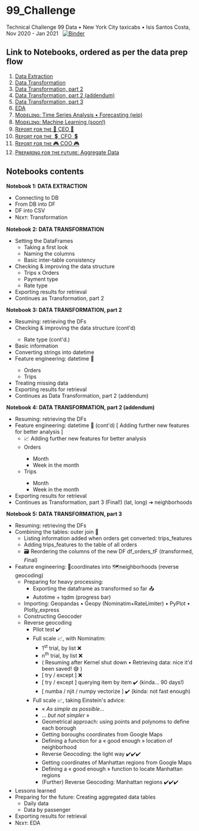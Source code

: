 # 99_Challenge
Technical Challenge 99 Data • New York City taxicabs • Isis Santos Costa, Nov 2020 - Jan 2021 &nbsp;
[![Binder](https://mybinder.org/badge_logo.svg)](https://mybinder.org/v2/gh/IsisSantosCosta/99_Challenge/main)

## Link to Notebooks, ordered as per the data prep flow

<ol>
  <li><a href="https://github.com/IsisSantosCosta/99_Challenge/blob/main/99__DataExtraction.ipynb">Data Extraction</a></li>
  <li><a href="https://github.com/IsisSantosCosta/99_Challenge/blob/main/99__DataTransformation.ipynb">Data Transformation</a></li>
  <li><a href="https://github.com/IsisSantosCosta/99_Challenge/blob/main/99__DataTransformation2.ipynb">Data Transformation, part 2</a></li>
  <li><a href="https://github.com/IsisSantosCosta/99_Challenge/blob/main/99__DataTransformation3.ipynb">Data Transformation, part 2 (addendum)</a></li>
  <li><a href="https://github.com/IsisSantosCosta/99_Challenge/blob/main/99__DataTransformation3F.ipynb">Data Transformation, part 3</a></li>
  <li><a href="https://github.com/IsisSantosCosta/99_Challenge/blob/main/99__EDA.ipynb">EDA</a></li>
  <li><a href="https://github.com/IsisSantosCosta/99_Challenge/blob/main/99__Modeling__Time_Series_Analysis_Forecasting.ipynb">Mᴏᴅᴇʟɪɴɢ: Time Series Analysis • Forecasting (wip)</a></li>
  <li><a href="https://github.com/IsisSantosCosta/99_Challenge/blob/main/99__Modeling__ML_Machine_Learning.ipynb">Mᴏᴅᴇʟɪɴɢ: Machine Learning (soon!)</a></li>
  <li><a href="https://github.com/IsisSantosCosta/99_Challenge/blob/main/99__Report_for_the_CEO.ipynb">Rᴇᴘᴏʀᴛ ғᴏʀ ᴛʜᴇ 🎯 CEO 🎯</a></li>
  <li><a href="https://github.com/IsisSantosCosta/99_Challenge/blob/main/99__Report_for_the_CFO.ipynb">Rᴇᴘᴏʀᴛ ғᴏʀ ᴛʜᴇ &nbsp;💲 &nbsp;CFO &nbsp;💲</a></li>
  <li><a href="https://github.com/IsisSantosCosta/99_Challenge/blob/main/99__Report_for_the_COO.ipynb">Rᴇᴘᴏʀᴛ ғᴏʀ ᴛʜᴇ 🎮 COO 🎮</a></li>
  <li><a href="https://github.com/IsisSantosCosta/99_Challenge/blob/main/99__Aggregate_Data.ipynb">Pʀᴇᴘᴀʀɪɴɢ ғᴏʀ ᴛʜᴇ ғᴜᴛᴜʀᴇ: Aggregate Data</a></li>
  <!-- <li><a href="#Notebook_01">EDA</a></li> -->
 </ol>

<h2> Notebooks contents </h2>

<p id="#Notebook_01"><b> Notebook 1: DATA EXTRACTION </b></p>
<ul>
  <li> Connecting to DB </li>
  <li> From DB into DF </li>
  <li> DF into CSV </li>
  <li> Nᴇxᴛ: Transformation </li>
</ul>
</p>

<p id="#Notebook_02"><b> Notebook 2: DATA TRANSFORMATION </b></p>
<ul>
  <li> Setting the DataFrames
    <ul>
      <li> Taking a first look </li>
      <li> Naming the columns </li>
      <li> Basic inter-table consistency </li>
    </ul>
  </li>
  <li> Checking & improving the data structure
    <ul>
      <li> Trips x Orders </li>
      <li> Payment type </li>
      <li> Rate type </li>
    </ul>
  </li>
  <li> Exporting results for retrieval </li>
  <li> Continues as Transformation, part 2 </li>
</ul>
</p>

<p id="#Notebook_03"><b> Notebook 3: DATA TRANSFORMATION, part 2 </b></p>
<ul>
  <li> Resuming: retrieving the DFs </li>
  <li> Checking & improving the data structure (cont'd) </li>
    <ul>
      <li> Rate type (cont'd.) </li>
    </ul>
  <li> Basic information </li>
  <li> Converting strings into datetime </li>
  <li> Feature engineering: datetime 📅 </li>
    <ul>
      <li> Orders </li>
      <li> Trips </li>
    </ul>
  <li> Treating missing data </li>
  <li> Exporting results for retrieval </li>
  <li> Continues as Data Transformation, part 2 (addendum) </li>
</ul>
</p>

<p id="#Notebook_04"><b> Notebook 4: DATA TRANSFORMATION, part 2 (addendum) </b>
<ul>
  <li> Resuming: retrieving the DFs </li>
  <li> Feature engineering: datetime 📅 (cont'd) [ Adding further new features for better analysis ]
    <ul>
      <li> 📈 Adding further new features for better analysis </li>
      <li> Orders </li>
        <ul>
          <li> Month </li>
          <li> Week in the month </li>
        </ul>
      <li> Trips </li>
        <ul>
          <li> Month </li>
          <li> Week in the month </li>
        </ul>
    </ul>
    </li>
  <li> Exporting results for retrieval </li>
  <li> Continues as Transformation, part 3 (Final!) (lat, long) ➔ neighborhoods </li>
</ul>
</p>

<p id="#Notebook_05"><b> Notebook 5: DATA TRANSFORMATION, part 3 </b>
<ul>
  <li> Resuming: retrieving the DFs </li>
  <li> Combining the tables: outer join 🔗
    <ul>
      <li> Listing information added when orders get converted: trips_features </li>
      <li> Adding trips_features to the table of all orders </li>
      <li> 🗃️ Reordering the columns of the new DF df_orders_tF (𝘵ransformed, 𝘍inal) </li>
    </ul></li>
  <li> Feature engineering: 📍coordinates into 🗺️neighborhoods (reverse geocoding)
    <ul>
      <li> Preparing for heavy processing:
        <ul>
          <li> Exporting the dataframe as transformed so far 📤 </li>
          <li> Autotime + tqdm (progress bar) </li>
      </ul></li>
      <li> Importing: Geopandas • Geopy (Nominatim+RateLimiter) • PyPlot • Plotly_express </li>
      <li> Constructing Geocoder </li>
      <li> Reverse geocoding 
        <ul>
          <li> Pilot test ✔️ </li>
          <li> Full scale 📈, with Nominatim:
            <ul>
              <li> 1<sup>st</sup> trial, by list ❌ </li>
              <li> n<sup>th</sup> trial, by list ❌ </li>
              <li> ( Resuming after Kernel shut down • Retrieving data: nice it'd been saved! 😅 ) </li>
              <li> [ try / except ] ❌ </li>
              <li> [ try / except ] querying item by item ✔️ (kinda... 90 days!) </li>
              <li> [ numba / njit / numpy vectorize ] ✔️ (kinda: not fast enough) </li>
          </ul></li>
          <li> Full scale 📈, taking Einstein's advice:
            <ul>
              <li> « <i>As simple as possible</i>... </li>
              <li> ... <i>but not simpler</i> » </li>
              <li> Geometrical approach: using points and polynoms to define each borough </li>
              <li> Getting boroughs coordinates from Google Maps </li>
              <li> Defining a function for a « good enough » location of neighborhood </li>
              <li> Reverse Geocoding: the light way ✔️✔️✔️ </li>
              <li> Getting coordinates of Manhattan regions from Google Maps </li>
              <li> Defining a « good enough » function to locate Manhattan regions </li>
              <li> (Further) Reverse Geocoding: Manhattan regions ✔️✔️✔️ </li>
          </ul></li>
    </ul></li>
  </ul></li>
 <li> Lessons learned </li>
 <li> Preparing for the future: Creating aggregated data tables
   <ul>
     <li> Daily data </li>
     <li> Data by passenger </li>
   </ul></li>
  <li> Exporting results for retrieval </li>
  <li> Nᴇxᴛ: EDA </li>
</ul></li>
</ul>
</p>
